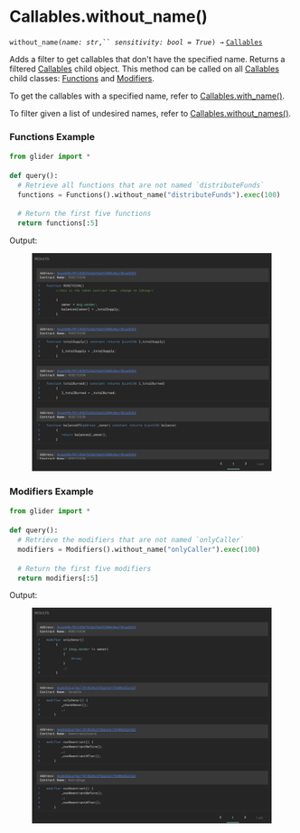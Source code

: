 # Callables.without\_name()

`without_name(`_`name: str`_`,`` `_`sensitivity: bool = True`_`) →` [`Callables`](./)

Adds a filter to get callables that don't have the specified name. Returns a filtered [Callables](./) child object. This method can be called on all [Callables](./) child classes: [Functions](functions/) and [Modifiers](modifiers/).

To get the callables with a specified name, refer to [Callables.with\_name()](callables.with_name.md).

To filter given a list of undesired names, refer to [Callables.without\_names()](callables.without_names.md).

### Functions Example

```python
from glider import *

def query():
  # Retrieve all functions that are not named `distributeFunds`
  functions = Functions().without_name("distributeFunds").exec(100)

  # Return the first five functions
  return functions[:5]
```

Output:

<figure><img src="../../.gitbook/assets/image (2).png" alt=""><figcaption></figcaption></figure>

### Modifiers Example

```python
from glider import *

def query():
  # Retrieve the modifiers that are not named `onlyCaller`
  modifiers = Modifiers().without_name("onlyCaller").exec(100)

  # Return the first five modifiers
  return modifiers[:5]
```

Output:

<figure><img src="../../.gitbook/assets/image (3).png" alt=""><figcaption></figcaption></figure>
